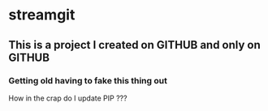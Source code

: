 # streamgit
## This is a project I created on GITHUB and only on **GITHUB**
### Getting old having to fake this thing out
How in the crap do I update PIP ???

